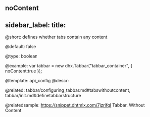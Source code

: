 noContent
---
sidebar_label: 
title: 
---          

@short: 
defines whether tabs contain any content


@default:
false


@type: boolean

@example: 
var tabbar = new dhx.Tabbar("tabbar_container", {
    noContent:true
});


@template:	api_config
@descr: 

@related: tabbar/configuring_tabbar.md#tabswithoutcontent,
tabbar/init.md#definetabbarstructure

@relatedsample: https://snippet.dhtmlx.com/7jzrifql	Tabbar. Without Content